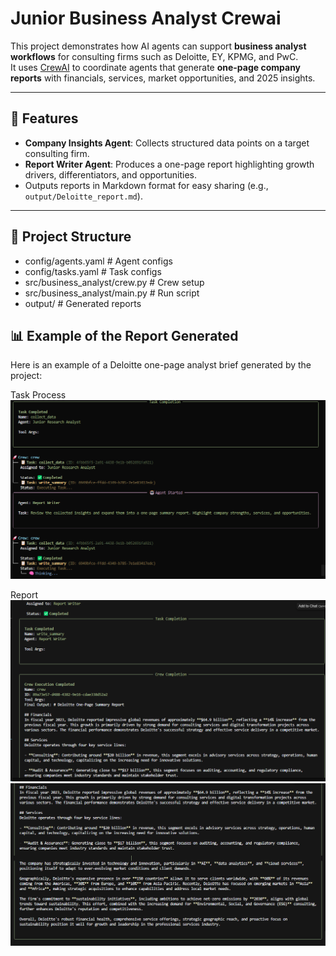 # Junior Business Analyst Crewai

This project demonstrates how AI agents can support **business analyst workflows** for consulting firms such as Deloitte, EY, KPMG, and PwC.  
It uses [CrewAI](https://www.crewai.com/) to coordinate agents that generate **one-page company reports** with financials, services, market opportunities, and 2025 insights.

---

## 🚀 Features
- **Company Insights Agent**: Collects structured data points on a target consulting firm.  
- **Report Writer Agent**: Produces a one-page report highlighting growth drivers, differentiators, and opportunities.  
- Outputs reports in Markdown format for easy sharing (e.g., `output/Deloitte_report.md`).  

---

## 📂 Project Structure
- config/agents.yaml # Agent configs
- config/tasks.yaml # Task configs
- src/business_analyst/crew.py # Crew setup
- src/business_analyst/main.py # Run script
- output/ # Generated reports

## 📊 Example of the Report Generated

Here is an example of a Deloitte one-page analyst brief generated by the project:

Task Process
![Crew Flow Process](Crew%20Process.png)

Report
![Deloitte Report](analyst1.png)
![Deloitte Report 2](analys2.png)





  

